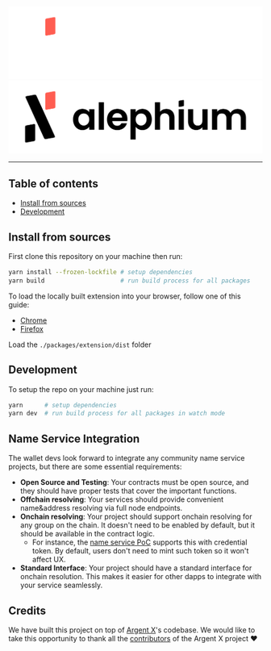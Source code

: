 <!-- logo -->

![Alephium Logo](https://raw.githubusercontent.com/alephium/alephium-brand-guide/master/logos/light/Logo-Horizontal-Light.png#gh-dark-mode-only) ![Alephium Logo](https://raw.githubusercontent.com/alephium/alephium-brand-guide/master/logos/dark/Logo-Horizontal-Dark.png#gh-light-mode-only)

---

<h2> Table of contents</h2>

- [Install from sources](#-install-from-sources)
- [Development](#-development)

## Install from sources

First clone this repository on your machine then run:

```bash
yarn install --frozen-lockfile # setup dependencies
yarn build                     # run build process for all packages
```

To load the locally built extension into your browser, follow one of this guide:
 * [Chrome](https://developer.chrome.com/docs/extensions/mv3/getstarted/development-basics/#load-unpacked)
 * [Firefox](https://developer.mozilla.org/en-US/docs/Mozilla/Add-ons/WebExtensions/Your_first_WebExtension#installing)

Load the `./packages/extension/dist` folder

## Development

To setup the repo on your machine just run:

```bash
yarn      # setup dependencies
yarn dev  # run build process for all packages in watch mode
```

## Name Service Integration

The wallet devs look forward to integrate any community name service projects, but there are some essential requirements:
* **Open Source and Testing**: Your contracts must be open source, and they should have proper tests that cover the important functions.
* **Offchain resolving**: Your services should provide convenient name&address resolving via full node endpoints.
* **Onchain resolving**: Your project should support onchain resolving for any group on the chain. It doesn't need to be enabled by default, but it should be available in the contract logic.
    * For instance, the [name service PoC](https://github.com/Lbqds/alephium-ans/blob/master/contracts/registrars/primary_registrar.ral#L21-L51) supports this with credential token. By default, users don't need to mint such token so
    it won't affect UX.
* **Standard Interface**: Your project should have a standard interface for onchain resolution. This makes it easier for other dapps to integrate with your service seamlessly.

## Credits

We have built this project on top of [Argent X](https://github.com/argentlabs/argent-x)'s codebase. We would like to take this opportunity to thank all the [contributors](https://github.com/argentlabs/argent-x/graphs/contributors) of the Argent X project ❤️
